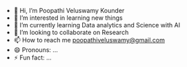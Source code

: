 - 👋 Hi, I’m Poopathi Veluswamy Kounder
- 👀 I’m interested in learning new things
- 🌱 I’m currently learning Data analytics and Science with AI
- 💞️ I’m looking to collaborate on Research
- 📫 How to reach me poopathiveluswamy@gmail.com
- 😄 Pronouns: ...
- ⚡ Fun fact: ...

<!---
Poopathi130794/Poopathi130794 is a ✨ special ✨ repository because its `README.md` (this file) appears on your GitHub profile.
You can click the Preview link to take a look at your changes.
--->

